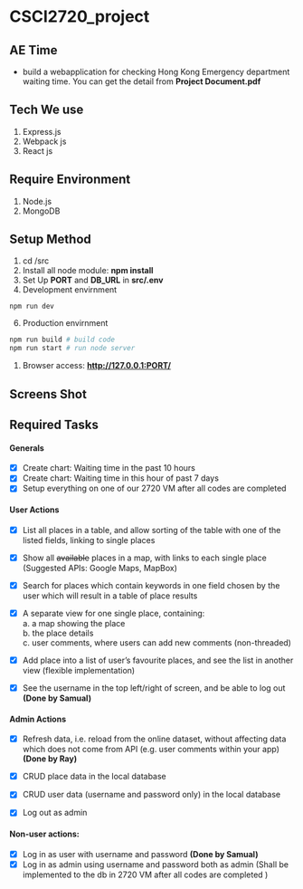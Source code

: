# CSCI2720_project

## AE Time
 - build a webapplication for checking Hong Kong Emergency department waiting time. You can get the detail from **Project Document.pdf**

## Tech We use
1. Express.js
2. Webpack js
3. React js

## Require Environment
1. Node.js
2. MongoDB

## Setup Method
1. cd /src<br>
2. Install all node module: **npm install**
3. Set Up **PORT** and **DB_URL** in **src/.env**
4. Development envirnment
```
npm run dev
```
6. Production envirnment
```bash
npm run build # build code 
npm run start # run node server
```
1. Browser access: **http://127.0.0.1:PORT/** 

## Screens Shot


## Required Tasks <br>
#### Generals
- [x] Create chart: Waiting time in the past 10 hours
- [x] Create chart: Waiting time in this hour of past 7 days
- [x] Setup everything on one of our 2720 VM after all codes are completed

#### User Actions
- [x] List all places in a table, and allow sorting of the table with one of the listed fields, linking to single places
- [x] Show all ~~available~~ places in a map, with links to each single place (Suggested APIs: Google Maps, MapBox)
- [x] Search for places which contain keywords in one field chosen by the user which will result in a table of place results
- [x] A separate view for one single place, containing:<br>
      a. a map showing the place<br>
      b. the place details<br>
      c. user comments, where users can add new comments (non-threaded)<br>
      
- [x] Add place into a list of user’s favourite places, and see the list in another view (flexible implementation)
- [x] See the username in the top left/right of screen, and be able to log out **(Done by Samual)**

#### Admin Actions
- [x] Refresh data, i.e. reload from the online dataset, without affecting data which does not come from API (e.g. user comments within your app) **(Done by Ray)**

- [x] CRUD place data in the local database
- [x] CRUD user data (username and password only) in the local database
- [x] Log out as admin

#### Non-user actions:
- [x] Log in as user with username and password **(Done by Samual)**
- [x] Log in as admin using username and password both as admin (Shall be implemented to the db in 2720 VM after all codes are completed
)
